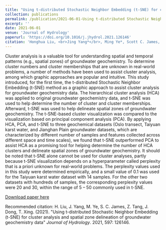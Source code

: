 ```yaml
---
title: "Using t-distributed Stochastic Neighbor Embedding (t-SNE) for cluster analysis and spatial zone delineation of groundwater geochemistry data"
collection: publications
permalink: /publication/2021-06-01-Using t-distributed Stochastic Neighbor Embedding (t-SNE) for cluster analysis and spatial zone delineation of groundwater geochemistry data
excerpt: ''
date: 2021-06-01
venue: 'Journal of Hydrology'
paperurl: 'https://doi.org/10.1016/j.jhydrol.2021.126146'
citation: 'Honghua Liu, <br>Jing Yang*</br>, Ming Ye*, Scott C. James, Zhonghua Tang, Jie Dong, Tongju Xing. &quot;Using one-way and co-clustering methods to reveal spatio-temporal patterns and controlling factors of groundwater geochemistry.&quot; <i>Journal of Hydrology</i>. 2021, 603: 127085.'
---
```

Cluster analysis is a valuable tool for understanding spatial and temporal patterns (e.g., spatial zones) of groundwater geochemistry. To determine cluster numbers and cluster memberships that are unknown in real-world problems, a number of methods have been used to assist cluster analysis, among which graphic approaches are popular and intuitive. This study introduced, for the first time, the t-distributed Stochastic Neighbor Embedding (t-SNE) method as a graphic approach to assist cluster analysis for groundwater geochemistry data. The hierarchical cluster analysis (HCA) was applied to original groundwater geochemistry data, and t-SNE was used to help determine the number of cluster and cluster memberships. Afterward, t-SNE was used to help delineate spatial zones of groundwater geochemistry. The t-SNE-based cluster visualization was compared to the visualization based on principal component analysis (PCA). By applying HCA, PCA, and t-SNE to three geochemical datasets (Oslo transect, Taiyuan karst water, and Jianghan Plain groundwater datasets, which are characterized by different number of samples and features collected across different space and time scales), we found that t-SNE outperformed PCA to assist HCA as a promising tool for helping determine the number of HCA clusters and delineate spatial zones of groundwater geochemistry. It should be noted that t-SNE alone cannot be used for cluster analyses, partly because t-SNE visualization depends on a hyperparameter called perplexity that is a priori unknown for real-world problems. The perplexity values used in this study were determined empirically, and a small value of 0.1 was used for the Taiyuan karst water dataset with 14 samples. For the other two datasets with hundreds of samples, the corresponding perplexity values were 20 and 30, within the range of 5 – 50 commonly used in t-SNE.

[Download paper here](https://doi.org/10.1016/j.jhydrol.2021.127085)

Recommended citation: H. Liu, J. Yang, M. Ye, S. C. James, Z. Tang, J. Dong, T. Xing. (2021). "Using t-distributed Stochastic Neighbor Embedding (t-SNE) for cluster analysis and spatial zone delineation of groundwater geochemistry data" <i>Journal of Hydrology</i>. 2021, 597: 126146.
